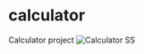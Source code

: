 # calculator
Calculator project
![Calculator SS](https://github.com/ardalum/calculator/assets/47518071/d2ef5319-4cec-4939-967a-e5ba955d8bd2)
